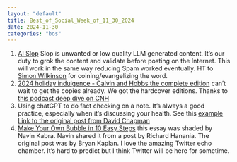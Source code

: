 ```yaml
---
layout: "default"
title: Best_of_Social_Week_of_11_30_2024
date: 2024-11-30
categories: "bos"
---
```


1. [AI Slop](https://www.reddit.com/r/wikipedia/s/XYSBPdfSld) Slop is unwanted or low quality LLM generated content. It’s our duty to grok the content and validate before posting on the Internet. This will work in the same way reducing Spam worked eventually. HT to [Simon Wilkinson](https://en.wikipedia.org/wiki/Simon_Willison) for coining/evangelizing the word.
2. [2024 holiday indulgence - Calvin and Hobbs the complete edition](https://www.amazon.com/Complete-Calvin-Hobbes-Bill-Watterson/dp/1449433251) can’t wait to get the copies already. We got the hardcover editions. Thanks to [this podcast deep dive on CNH](https://podcasts.apple.com/us/podcast/caffeinated-deep-dives/id1777261147?i=1000675392660)
3. Using chatGPT to do fact checking on a note. It’s always a good practice, especially when it’s discussing your health. See this [example](https://chatgpt.com/share/674ca7d3-f940-8013-950c-a59918f83137) [Link to the original post from David Chapman](https://substack.com/@meaningness/note/c-79589941)
4. [Make Your Own Bubble in 10 Easy Steps](https://www.econlib.org/archives/2013/04/make_your_own_b.html) this essay was shaded by Navin Kabra. Navin shared it from a post by Richard Hanania. The original post was by Bryan Kaplan. I love the amazing Twitter echo chamber. It’s hard to predict but I think Twitter will be here for sometime.
